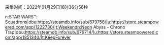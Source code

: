 采集时间：2022年01月29日16时36分56秒

n:STAR WARS™: Squadrons|dbu:https://steamdb.info/sub/679758/|u:https://store.steampowered.com/app/1222730/|t:Weekendn:Neon Abyss - Chrono Trap|dbu:https://steamdb.info/sub/679714/|u:https://store.steampowered.com/app/1851340/|t:KeepForever
